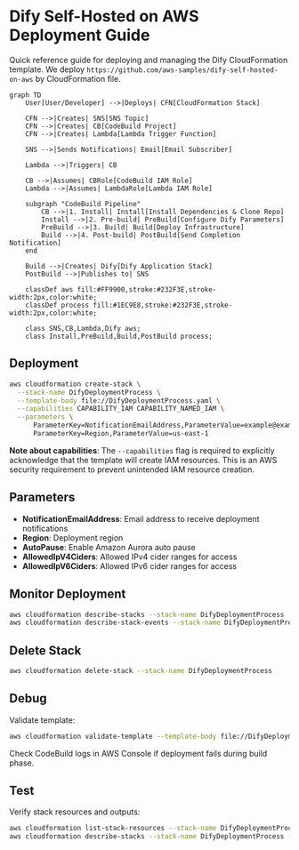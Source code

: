 # Dify Self-Hosted on AWS Deployment Guide

Quick reference guide for deploying and managing the Dify CloudFormation template. We deploy `https://github.com/aws-samples/dify-self-hosted-on-aws` by CloudFormation file.

```mermaid
graph TD
    User[User/Developer] -->|Deploys| CFN[CloudFormation Stack]
    
    CFN -->|Creates| SNS[SNS Topic]
    CFN -->|Creates| CB[CodeBuild Project]
    CFN -->|Creates| Lambda[Lambda Trigger Function]
    
    SNS -->|Sends Notifications| Email[Email Subscriber]
    
    Lambda -->|Triggers| CB
    
    CB -->|Assumes| CBRole[CodeBuild IAM Role]
    Lambda -->|Assumes| LambdaRole[Lambda IAM Role]
    
    subgraph "CodeBuild Pipeline"
        CB -->|1. Install| Install[Install Dependencies & Clone Repo]
        Install -->|2. Pre-build| PreBuild[Configure Dify Parameters]
        PreBuild -->|3. Build| Build[Deploy Infrastructure]
        Build -->|4. Post-build| PostBuild[Send Completion Notification]
    end
    
    Build -->|Creates| Dify[Dify Application Stack]
    PostBuild -->|Publishes to| SNS
    
    classDef aws fill:#FF9900,stroke:#232F3E,stroke-width:2px,color:white;
    classDef process fill:#1EC9E8,stroke:#232F3E,stroke-width:2px,color:white;
    
    class SNS,CB,Lambda,Dify aws;
    class Install,PreBuild,Build,PostBuild process;
```

## Deployment

```bash
aws cloudformation create-stack \
  --stack-name DifyDeploymentProcess \
  --template-body file://DifyDeploymentProcess.yaml \
  --capabilities CAPABILITY_IAM CAPABILITY_NAMED_IAM \
  --parameters \
      ParameterKey=NotificationEmailAddress,ParameterValue=example@example.com \
      ParameterKey=Region,ParameterValue=us-east-1
```

**Note about capabilities**: The `--capabilities` flag is required to explicitly acknowledge that the template will create IAM resources. This is an AWS security requirement to prevent unintended IAM resource creation.

## Parameters

- **NotificationEmailAddress**: Email address to receive deployment notifications
- **Region**: Deployment region
- **AutoPause**: Enable Amazon Aurora auto pause 
- **AllowedIpV4Ciders**: Allowed IPv4 cider ranges for access
- **AllowedIpV6Ciders**: Allowed IPv6 cider ranges for access

## Monitor Deployment

```bash
aws cloudformation describe-stacks --stack-name DifyDeploymentProcess
aws cloudformation describe-stack-events --stack-name DifyDeploymentProcess
```

## Delete Stack

```bash
aws cloudformation delete-stack --stack-name DifyDeploymentProcess
```

## Debug

Validate template:
```bash
aws cloudformation validate-template --template-body file://DifyDeploymentProcess.yaml
```

Check CodeBuild logs in AWS Console if deployment fails during build phase.

## Test

Verify stack resources and outputs:
```bash
aws cloudformation list-stack-resources --stack-name DifyDeploymentProcess
aws cloudformation describe-stacks --stack-name DifyDeploymentProcess --query "Stacks[0].Outputs"
```
